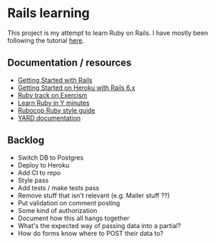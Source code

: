 # Rails learning

This project is my attempt to learn Ruby on Rails. I have mostly been following the tutorial [here](https://guides.rubyonrails.org/getting_started.html).

## Documentation / resources
  * [Getting Started with Rails](https://guides.rubyonrails.org/getting_started.html)
  * [Getting Started on Heroku with Rails 6.x](https://devcenter.heroku.com/articles/getting-started-with-rails6)
  * [Ruby track on Exercism](https://exercism.io/tracks/ruby)
  * [Learn Ruby in Y minutes](https://learnxinyminutes.com/docs/ruby/)
  * [Rubocop Ruby style guide](https://github.com/rubocop-hq/ruby-style-guide)
  * [YARD documentation](https://rubydoc.info/gems/yard/file/docs/GettingStarted.md)

## Backlog
  * Switch DB to Postgres
  * Deploy to Heroku
  * Add CI to repo
  * Style pass
  * Add tests / make tests pass
  * Remove stuff that isn't relevant (e.g. Mailer stuff ??)
  * Put validation on comment posting
  * Some kind of authorization
  * Document how this all hangs together
  * What's the expected way of passing data into a partial?
  * How do forms know where to POST their data to?
